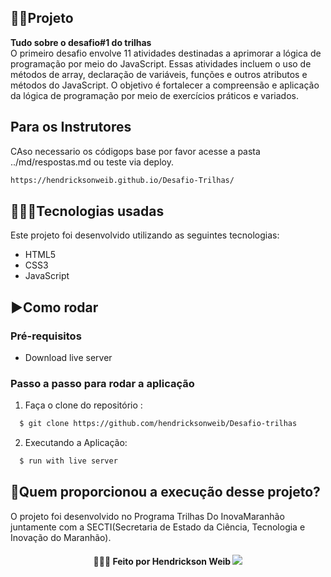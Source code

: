 ## 👨‍🏫Projeto
**Tudo sobre o desafio#1 do trilhas** 
<br />
O primeiro desafio envolve 11 atividades destinadas a aprimorar a lógica de programação por meio do JavaScript. Essas atividades incluem o uso de métodos de array, declaração de variáveis, funções e outros atributos e métodos do JavaScript. O objetivo é fortalecer a compreensão e aplicação da lógica de programação por meio de exercícios práticos e variados.
<br />

## Para os Instrutores 
CAso necessario os códigops base por favor acesse a pasta ../md/respostas.md ou teste via deploy.
```sh
https://hendricksonweib.github.io/Desafio-Trilhas/

```

## 👨🏻‍💻Tecnologias usadas
Este projeto foi desenvolvido utilizando as seguintes tecnologias:
  * HTML5
  * CSS3
  * JavaScript


## ▶️Como rodar
  ### **Pré-requisitos**
  - Download live server
  
 ### **Passo a passo para rodar a aplicação**  
1. Faça o clone do repositório :

```sh
  $ git clone https://github.com/hendricksonweib/Desafio-trilhas
```

2. Executando a Aplicação:

```sh
  $ run with live server
```


## 🚀Quem proporcionou a execução desse projeto?
O projeto foi desenvolvido no Programa Trilhas Do InovaMaranhão juntamente com a SECTI(Secretaria de Estado da Ciência, Tecnologia e Inovação do Maranhão).

<h4 align="center">
    👨🏻‍🚀 Feito por Hendrickson Weib  <a href="https://www.linkedin.com/in/hendrickson-weib-5046a027b/" target="_blank"><img src="https://img.shields.io/badge/-LinkedIn-%230077B5?style=for-the-badge&logo=linkedin&logoColor=white" target="_blank"></a>

</h4>
